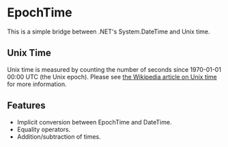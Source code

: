 # EpochTime
This is a simple bridge between .NET's System.DateTime and Unix time.

## Unix Time
Unix time is measured by counting the number of seconds since 1970-01-01 00:00 UTC (the Unix epoch). Please see [the Wikipedia article on Unix time](http://en.wikipedia.org/wiki/Unix_time "Unix time") for more information.

## Features
* Implicit conversion between EpochTime and DateTime.
* Equality operators.
* Addition/subtraction of times.